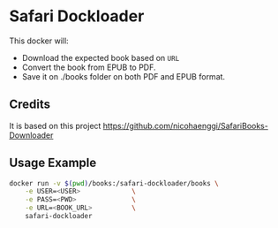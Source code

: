 # Safari Dockloader

This docker will:
- Download the expected book based on `URL`
- Convert the book from EPUB to PDF.
- Save it on ./books folder on both PDF and EPUB format.

## Credits

It is based on this project https://github.com/nicohaenggi/SafariBooks-Downloader

## Usage Example

```Bash
docker run -v $(pwd)/books:/safari-dockloader/books \
    -e USER=<USER>             \
    -e PASS=<PWD>              \
    -e URL=<BOOK_URL>          \
    safari-dockloader                               
```

